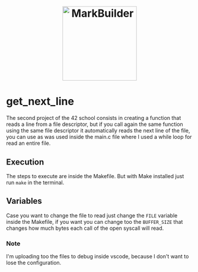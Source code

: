 <h1 align="center">
    <img alt="MarkBuilder" src="https://game.42sp.org.br/static/assets/achievements/get_next_linee.png" width="200px" />
</h1>

# get_next_line

The second project of the 42 school consists in creating a function that reads a line from a file descriptor, but if you call again the same function using the same file descriptor it automatically reads the next line of the file, you can use as was used inside the main.c file where I used a while loop for read an entire file.

## Execution
The steps to execute are inside the Makefile. But with Make installed just run `make` in the terminal.


## Variables
Case you want to change the file to read just change the `FILE` variable inside the Makefile, if you want you can change too the `BUFFER_SIZE` that changes how much bytes each call of the open syscall will read.

### Note
I'm uploading too the files to debug inside vscode, because I don't want to lose the configuration.
